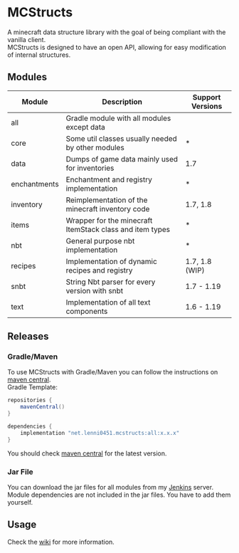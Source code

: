 # MCStructs
A minecraft data structure library with the goal of being compliant with the vanilla client.\
MCStructs is designed to have an open API, allowing for easy modification of internal structures.

## Modules
| Module       | Description                                              | Support Versions |
|--------------|----------------------------------------------------------|------------------|
| all          | Gradle module with all modules except data               |                  |
| core         | Some util classes usually needed by other modules        | *                |
| data         | Dumps of game data mainly used for inventories           | 1.7              |
| enchantments | Enchantment and registry implementation                  | *                |
| inventory    | Reimplementation of the minecraft inventory code         | 1.7, 1.8         |
| items        | Wrapper for the minecraft ItemStack class and item types | *                |
| nbt          | General purpose nbt implementation                       | *                |
| recipes      | Implementation of dynamic recipes and registry           | 1.7, 1.8 (WIP)   |
| snbt         | String Nbt parser for every version with snbt            | 1.7 - 1.19       |
| text         | Implementation of all text components                    | 1.6 - 1.19       |

## Releases
### Gradle/Maven
To use MCStructs with Gradle/Maven you can follow the instructions on [maven central](https://central.sonatype.com/search?q=net.lenni0451.mcstructs).\
Gradle Template:
`````groovy
repositories {
    mavenCentral()
}

dependencies {
    implementation "net.lenni0451.mcstructs:all:x.x.x"
}
`````
You should check [maven central](https://central.sonatype.com/search?q=net.lenni0451.mcstructs) for the latest version.
### Jar File
You can download the jar files for all modules from my [Jenkins](https://build.lenni0451.net/job/MCStructs/) server.\
Module dependencies are not included in the jar files. You have to add them yourself.

## Usage
Check the [wiki](https://github.com/Lenni0451/MCStructs/wiki/) for more information.
